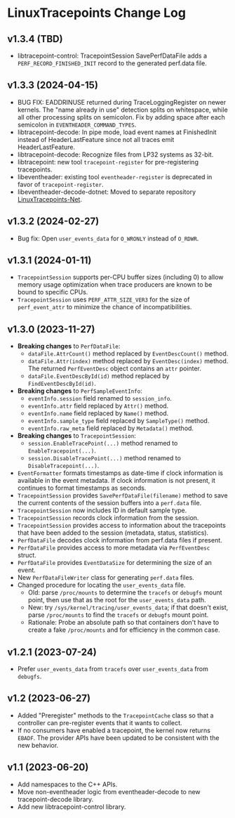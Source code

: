 # LinuxTracepoints Change Log

## v1.3.4 (TBD)

- libtracepoint-control: TracepointSession SavePerfDataFile adds a
  `PERF_RECORD_FINISHED_INIT` record to the generated perf.data file.

## v1.3.3 (2024-04-15)

- BUG FIX: EADDRINUSE returned during TraceLoggingRegister on newer kernels.
  The "name already in use" detection splits on whitespace, while all other
  processing splits on semicolon. Fix by adding space after each semicolon
  in `EVENTHEADER_COMMAND_TYPES`.
- libtracepoint-decode: In pipe mode, load event names at FinishedInit instead
  of HeaderLastFeature since not all traces emit HeaderLastFeature.
- libtracepoint-decode: Recognize files from LP32 systems as 32-bit.
- libtracepoint: new tool `tracepoint-register` for pre-registering
  tracepoints.
- libeventheader: existing tool `eventheader-register` is deprecated in
  favor of `tracepoint-register`.
- libeventheader-decode-dotnet: Moved to separate repository
  [LinuxTracepoints-Net](https://github.com/microsoft/LinuxTracepoints-Net).

## v1.3.2 (2024-02-27)

- Bug fix: Open `user_events_data` for `O_WRONLY` instead of `O_RDWR`.

## v1.3.1 (2024-01-11)

- `TracepointSession` supports per-CPU buffer sizes (including 0) to allow
  memory usage optimization when trace producers are known to be bound to
  specific CPUs.
- `TracepointSession` uses `PERF_ATTR_SIZE_VER3` for the size of
  `perf_event_attr` to minimize the chance of incompatibilities.

## v1.3.0 (2023-11-27)

- **Breaking changes** to `PerfDataFile`:
  - `dataFile.AttrCount()` method replaced by `EventDescCount()` method.
  - `dataFile.Attr(index)` method replaced by `EventDesc(index)` method.
    The returned `PerfEventDesc` object contains an `attr` pointer.
  - `dataFile.EventDescById(id)` method replaced by `FindEventDescById(id)`.
- **Breaking changes** to `PerfSampleEventInfo`:
  - `eventInfo.session` field renamed to `session_info`.
  - `eventInfo.attr` field replaced by `Attr()` method.
  - `eventInfo.name` field replaced by `Name()` method.
  - `eventInfo.sample_type` field replaced by `SampleType()` method.
  - `eventInfo.raw_meta` field replaced by `Metadata()` method.
- **Breaking changes** to `TracepointSession`:
  - `session.EnableTracePoint(...)` method renamed to `EnableTracepoint(...)`.
  - `session.DisableTracePoint(...)` method renamed to `DisableTracepoint(...)`.
- `EventFormatter` formats timestamps as date-time if clock information is
  available in the event metadata. If clock information is not present, it
  continues to format timestamps as seconds.
- `TracepointSession` provides `SavePerfDataFile(filename)` method to save
  the current contents of the session buffers into a `perf.data` file.
- `TracepointSession` now includes ID in default sample type.
- `TracepointSession` records clock information from the session.
- `TracepointSession` provides access to information about the tracepoints
   that have been added to the session (metadata, status, statistics).
- `PerfDataFile` decodes clock information from perf.data files if present.
- `PerfDataFile` provides access to more metadata via `PerfEventDesc` struct.
- `PerfDataFile` provides `EventDataSize` for determining the size of an event.
- New `PerfDataFileWriter` class for generating `perf.data` files.
- Changed procedure for locating the `user_events_data` file.
  - Old: parse `/proc/mounts` to determine the `tracefs` or `debugfs` mount
    point, then use that as the root for the `user_events_data` path.
  - New: try `/sys/kernel/tracing/user_events_data`; if that doesn't exist,
    parse `/proc/mounts` to find the `tracefs` or `debugfs` mount point.
  - Rationale: Probe an absolute path so that containers don't have to
    create a fake `/proc/mounts` and for efficiency in the common case.

## v1.2.1 (2023-07-24)

- Prefer `user_events_data` from `tracefs` over `user_events_data` from
  `debugfs`.

## v1.2 (2023-06-27)

- Added "Preregister" methods to the `TracepointCache` class so that a
  controller can pre-register events that it wants to collect.
- If no consumers have enabled a tracepoint, the kernel now returns `EBADF`.
  The provider APIs have been updated to be consistent with the new behavior.

## v1.1 (2023-06-20)

- Add namespaces to the C++ APIs.
- Move non-eventheader logic from eventheader-decode to new tracepoint-decode
  library.
- Add new libtracepoint-control library.
